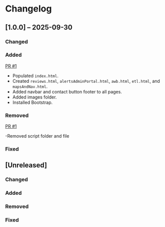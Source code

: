 # Changelog

## [1.0.0] – 2025-09-30

### Changed

### Added

[PR #1](https://github.com/mtswinson/resume-website/pull/1)

- Populated `index.html`.
- Created `reviews.html`, `alertsAdminPortal.html`, `awb.html`, `etl.html`, and `mapsAndNav.html`.
- Added navbar and contact button footer to all pages.
- Added images folder.
- Installed Bootstrap.

### Removed

[PR #1](https://github.com/mtswinson/resume-website/pull/1)

-Removed script folder and file

### Fixed

## [Unreleased]

### Changed

### Added

### Removed

### Fixed
